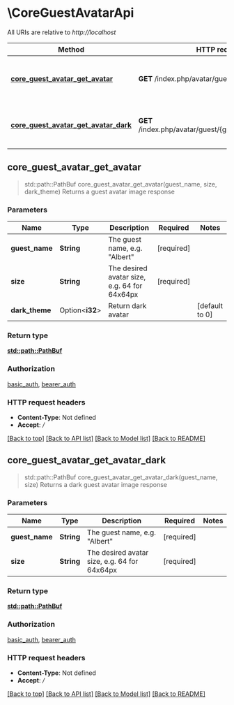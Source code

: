 # \CoreGuestAvatarApi

All URIs are relative to *http://localhost*

Method | HTTP request | Description
------------- | ------------- | -------------
[**core_guest_avatar_get_avatar**](CoreGuestAvatarApi.md#core_guest_avatar_get_avatar) | **GET** /index.php/avatar/guest/{guestName}/{size} | Returns a guest avatar image response
[**core_guest_avatar_get_avatar_dark**](CoreGuestAvatarApi.md#core_guest_avatar_get_avatar_dark) | **GET** /index.php/avatar/guest/{guestName}/{size}/dark | Returns a dark guest avatar image response



## core_guest_avatar_get_avatar

> std::path::PathBuf core_guest_avatar_get_avatar(guest_name, size, dark_theme)
Returns a guest avatar image response

### Parameters


Name | Type | Description  | Required | Notes
------------- | ------------- | ------------- | ------------- | -------------
**guest_name** | **String** | The guest name, e.g. \"Albert\" | [required] |
**size** | **String** | The desired avatar size, e.g. 64 for 64x64px | [required] |
**dark_theme** | Option<**i32**> | Return dark avatar |  |[default to 0]

### Return type

[**std::path::PathBuf**](std::path::PathBuf.md)

### Authorization

[basic_auth](../README.md#basic_auth), [bearer_auth](../README.md#bearer_auth)

### HTTP request headers

- **Content-Type**: Not defined
- **Accept**: */*

[[Back to top]](#) [[Back to API list]](../README.md#documentation-for-api-endpoints) [[Back to Model list]](../README.md#documentation-for-models) [[Back to README]](../README.md)


## core_guest_avatar_get_avatar_dark

> std::path::PathBuf core_guest_avatar_get_avatar_dark(guest_name, size)
Returns a dark guest avatar image response

### Parameters


Name | Type | Description  | Required | Notes
------------- | ------------- | ------------- | ------------- | -------------
**guest_name** | **String** | The guest name, e.g. \"Albert\" | [required] |
**size** | **String** | The desired avatar size, e.g. 64 for 64x64px | [required] |

### Return type

[**std::path::PathBuf**](std::path::PathBuf.md)

### Authorization

[basic_auth](../README.md#basic_auth), [bearer_auth](../README.md#bearer_auth)

### HTTP request headers

- **Content-Type**: Not defined
- **Accept**: */*

[[Back to top]](#) [[Back to API list]](../README.md#documentation-for-api-endpoints) [[Back to Model list]](../README.md#documentation-for-models) [[Back to README]](../README.md)

